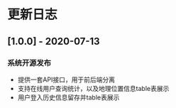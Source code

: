 # 更新日志


## [1.0.0] - 2020-07-13

### 系统开源发布
- 提供一套API接口，用于前后端分离
- 支持在线用户查询统计，以及地理位置信息table表展示
- 用户登入历史信息留存并table表展示
